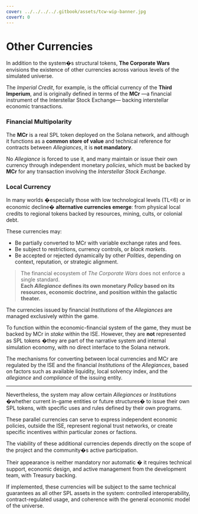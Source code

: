 ```yaml
---
cover: ../../../../.gitbook/assets/tcw-wip-banner.jpg
coverY: 0
---
```


# Other Currencies

In addition to the system�s structural tokens, **The Corporate Wars** envisions the existence of other currencies across various levels of the simulated universe.

The _Imperial Credit_, for example, is the official currency of the **Third Imperium**, and is originally defined in terms of the **MCr** —a financial instrument of the Interstellar Stock Exchange— backing interstellar economic transactions.

### Financial Multipolarity

The **MCr** is a real SPL token deployed on the Solana network, and although it functions as a **common store of value** and technical reference for contracts between _Allegiances_, it is **not mandatory**.

No _Allegiance_ is forced to use it, and many maintain or issue their own currency through independent monetary _policies_, which must be backed by **MCr** for any transaction involving the _Interstellar Stock Exchange_.

### Local Currency

In many worlds �especially those with low technological levels (TL<6) or in economic decline� **alternative currencies emerge**: from physical local credits to regional tokens backed by resources, mining, cults, or colonial debt.

These currencies may:

* Be partially converted to MCr with variable exchange rates and fees.
* Be subject to restrictions, currency controls, or _black markets_.
* Be accepted or rejected dynamically by other _Polities_, depending on context, reputation, or strategic alignment.

> The financial ecosystem of _The Corporate Wars_ does not enforce a single standard.\
> **Each&#x20;**_**Allegiance**_**&#x20;defines its own monetary&#x20;**_**Policy**_**&#x20;based on its resources, economic doctrine, and position within the galactic theater.**

The currencies issued by financial _Institutions_ of the _Allegiances_ are managed exclusively within the game.

To function within the economic-financial system of the game, they must be backed by MCr in _stake_ within the ISE. However, they are **not** represented as SPL tokens �they are part of the narrative system and internal simulation economy, with no direct interface to the Solana network.

The mechanisms for converting between local currencies and MCr are regulated by the ISE and the financial _Institutions_ of the _Allegiances_, based on factors such as available liquidity, local solvency index, and the _allegiance_ and _compliance_ of the issuing entity.

***

Nevertheless, the system may allow certain _Allegiances_ or _Institutions_ �whether current in-game entities or future structures� to issue their own SPL tokens, with specific uses and rules defined by their own programs.

These parallel currencies can serve to express independent economic policies, outside the ISE, represent regional trust networks, or create specific incentives within particular zones or factions.

The viability of these additional currencies depends directly on the scope of the project and the community�s active participation.

Their appearance is neither mandatory nor automatic � it requires technical support, economic design, and active management from the development team, with Treasury backing.

If implemented, these currencies will be subject to the same technical guarantees as all other SPL assets in the system: controlled interoperability, contract-regulated usage, and coherence with the general economic model of the universe.
